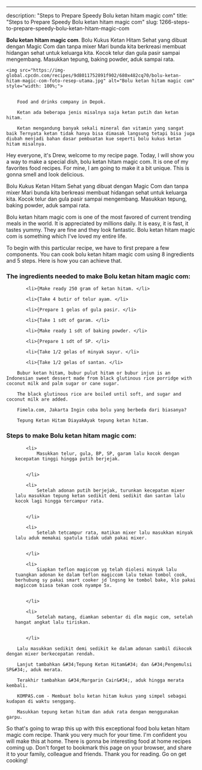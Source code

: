 ---
description: "Steps to Prepare Speedy Bolu ketan hitam magic com"
title: "Steps to Prepare Speedy Bolu ketan hitam magic com"
slug: 1266-steps-to-prepare-speedy-bolu-ketan-hitam-magic-com

<p>
	<strong>Bolu ketan hitam magic com</strong>. 
	Bolu Kukus Ketan Hitam Sehat yang dibuat dengan Magic Com dan tanpa mixer Mari bunda kita berkreasi membuat hidangan sehat untuk keluarga kita. Kocok telur dan gula pasir sampai mengembang. Masukkan tepung, baking powder, aduk sampai rata.
</p>
<p>
	
	<img src="https://img-global.cpcdn.com/recipes/9d8011752891f902/680x482cq70/bolu-ketan-hitam-magic-com-foto-resep-utama.jpg" alt="Bolu ketan hitam magic com" style="width: 100%;">
	
	
		Food and drinks company in Depok.
	
		Ketan ada beberapa jenis misalnya saja ketan putih dan ketan hitam.
	
		Ketan mengandung banyak sekali mineral dan vitamin yang sangat baik Ternyata ketan tidak hanya bisa dimasak langsung tetapi bisa juga diubah menjadi bahan dasar pembuatan kue seperti bolu kukus ketan hitam misalnya.
	
</p>
<p>
	Hey everyone, it's Drew, welcome to my recipe page. Today, I will show you a way to make a special dish, bolu ketan hitam magic com. It is one of my favorites food recipes. For mine, I am going to make it a bit unique. This is gonna smell and look delicious.
</p>
	
<p>
	Bolu Kukus Ketan Hitam Sehat yang dibuat dengan Magic Com dan tanpa mixer Mari bunda kita berkreasi membuat hidangan sehat untuk keluarga kita. Kocok telur dan gula pasir sampai mengembang. Masukkan tepung, baking powder, aduk sampai rata.
</p>
<p>
	Bolu ketan hitam magic com is one of the most favored of current trending meals in the world. It is appreciated by millions daily. It is easy, it is fast, it tastes yummy. They are fine and they look fantastic. Bolu ketan hitam magic com is something which I've loved my entire life.
</p>

<p>
To begin with this particular recipe, we have to first prepare a few components. You can cook bolu ketan hitam magic com using 8 ingredients and 5 steps. Here is how you can achieve that.
</p>

<h3>The ingredients needed to make Bolu ketan hitam magic com:</h3>

<ol>
	
		<li>{Make ready 250 gram of ketan hitam. </li>
	
		<li>{Take 4 butir of telur ayam. </li>
	
		<li>{Prepare 1 gelas of gula pasir. </li>
	
		<li>{Take 1 sdt of garam. </li>
	
		<li>{Make ready 1 sdt of baking powder. </li>
	
		<li>{Prepare 1 sdt of SP. </li>
	
		<li>{Take 1/2 gelas of minyak sayur. </li>
	
		<li>{Take 1/2 gelas of santan. </li>
	
</ol>
<p>
	
		Bubur ketan hitam, bubur pulut hitam or bubur injun is an Indonesian sweet dessert made from black glutinous rice porridge with coconut milk and palm sugar or cane sugar.
	
		The black glutinous rice are boiled until soft, and sugar and coconut milk are added.
	
		Fimela.com, Jakarta Ingin coba bolu yang berbeda dari biasanya?
	
		Tepung Ketan Hitam DiayakAyak tepung ketan hitam.
	
</p>

<h3>Steps to make Bolu ketan hitam magic com:</h3>

<ol>
	
		<li>
			Masukkan telur, gula, BP, SP, garam lalu kocok dengan kecepatan tinggi hingga putih berjejak.
			
			
		</li>
	
		<li>
			Setelah adonan putih berjejak, turunkan kecepatan mixer lalu masukkan tepung ketan sedikit demi sedikit dan santan lalu kocok lagi hingga tercampur rata.
			
			
		</li>
	
		<li>
			Setelah tetcampur rata, matikan mixer lalu masukkan minyak lalu aduk memakai spatula tidak udah pakai mixer.
			
			
		</li>
	
		<li>
			Siapkan teflon magiccom yg telah diolesi minyak lalu tuangkan adonan ke dalam teflon magiccom lalu tekan tombol cook, berhubung sy pakai smart cooker jd lngsng ke tombol bake, klo pakai magiccom biasa tekan cook nyampe 5x.
			
			
		</li>
	
		<li>
			Setelah matang, diamkan sebentar di dlm magic com, setelah hangat angkat lalu tiriskan.
			
			
		</li>
	
</ol>

<p>
	
		Lalu masukkan sedikit demi sedikit ke dalam adonan sambil dikocok dengan mixer berkecepatan rendah.
	
		Lanjut tambahkan &#34;Tepung Ketan Hitam&#34; dan &#34;Pengemulsi SP&#34;, aduk merata.
	
		Terakhir tambahkan &#34;Margarin Cair&#34;, aduk hingga merata kembali.
	
		KOMPAS.com - Membuat bolu ketan hitam kukus yang simpel sebagai kudapan di waktu senggang.
	
		Masukkan tepung ketan hitam dan aduk rata dengan menggunakan garpu.
	
</p>

<p>
	So that's going to wrap this up with this exceptional food bolu ketan hitam magic com recipe. Thank you very much for your time. I'm confident you will make this at home. There is gonna be interesting food at home recipes coming up. Don't forget to bookmark this page on your browser, and share it to your family, colleague and friends. Thank you for reading. Go on get cooking!
</p>

